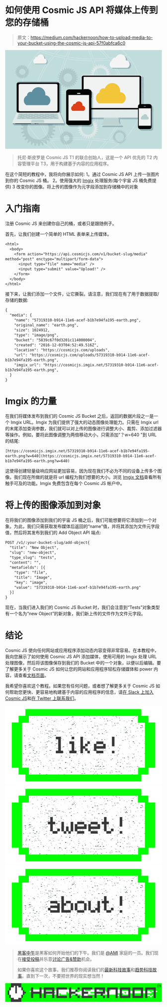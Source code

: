 # 如何使用 Cosmic JS API 将媒体上传到您的存储桶

> 原文：<https://medium.com/hackernoon/how-to-upload-media-to-your-bucket-using-the-cosmic-js-api-57f0abfca6c0>

![](img/48d21e598f59049c4ed90280099d1b70.png)

> 托尼·斯皮罗是 Cosmic JS T1 的联合创始人，这是一个 API 优先的 T2 内容管理平台 T3，用于构建基于内容的应用程序。

在这个简短的教程中，我将向你展示如何:
1。通过 Cosmic JS API 上传一张图片到你的 Cosmic JS 桶。
2。使用强大的 [Imgix](https://www.imgix.com/) 处理服务(每个宇宙 JS 桶免费提供)
3 改变你的图像。将上传的图像作为元字段添加到存储桶中的对象

# 入门指南

注册 Cosmic JS 来创建你自己的桶，或者只是跟随例子。

首先，让我们创建一个简单的 HTML 表单来上传媒体。

```
<html>
  <body>
    <form action="https://api.cosmicjs.com/v1/bucket-slug/media" method="post" enctype="multipart/form-data">
      <input type="file" name="media" />
      <input type="submit" value="Upload!" />
    </form>   
  </body>
</html>
```

接下来，让我们添加一个文件，让它撕裂。请注意，我们现在有了用于数据提取/存储的数据:

```
{
  "media": {
    "name": "57319310-b914-11e6-acef-b1b7e94fa195-earth.png",
    "original_name": "earth.png",
    "size": 1024912,
    "type": "image/png",
    "bucket": "5839c67f0d3201c114000004",
    "created": "2016-12-03T04:52:49.516Z",
    "location": "https://cosmicjs.com/uploads",
    "url": "https://cosmicjs.com/uploads/57319310-b914-11e6-acef-b1b7e94fa195-earth.png",
    "imgix_url": "https://cosmicjs.imgix.net/57319310-b914-11e6-acef-b1b7e94fa195-earth.png",
  }
}
```

# Imgix 的力量

在我们将媒体发布到我们的 Cosmic JS Bucket 之后，返回的数据片段之一是一个 Imgix URL。Imgix 为我们提供了强大的动态图像处理能力。只需在 Imgix url 的末尾添加查询参数，我们就可以对上传的图像进行调整大小、裁剪、添加过滤器等操作。例如，要将此图像调整为两倍移动大小，只需添加“？w=640 "到 URL 的结尾:

```
[https://cosmicjs.imgix.net/57319310-b914-11e6-acef-b1b7e94fa195-earth.png?w=640](https://cosmicjs.imgix.net/57319310-b914-11e6-acef-b1b7e94fa195-earth.png?w=640)
```

这使得创建轻量级响应网站更加容易，因为现在我们不必为不同的设备上传多个图像。我们现在所做的就是将 url 编程为我们想要的大小。浏览 [Imgix 文档](https://docs.imgix.com/?_ga=1.63747439.195266109.1474515080)查看所有触手可及的功能。Imgix 免费包含在每个 Cosmic JS 帐户中。

# 将上传的图像添加到对象

在将我们的图像添加到我们的宇宙 JS 桶之后，我们可能想要将它添加到一个对象。为此，我们只需获取发布媒体后返回的“name”值，并将其添加为文件元字段值，然后将其发布到我们的 Add Object API 端点:

```
POST /v1/:your-bucket-slug/add-object{
  "title": "New Object",
  "slug": "new-object",
  "type_slug": "tests",
  "content": "",
  "metafields": [{
    "type": "file",
    "title": "Image",
    "key": "image",
    "value": "57319310-b914-11e6-acef-b1b7e94fa195-earth.png"
  }]
}
```

现在，当我们进入我们的 Cosmic JS Bucket 时，我们会注意到“Tests”对象类型有一个名为“new Object”的新对象，我们新上传的文件作为文件元字段。

# 结论

Cosmic JS 使向任何网站或应用程序添加动态内容变得非常容易。在本教程中，我向您展示了如何使用 Cosmic JS API 添加媒体，使用可用的 Imgix 处理 URL 处理图像，然后将该图像保存到我们的 Bucket 中的一个对象，以便以后编辑。要了解更多关于 Cosmic JS 如何让您的网站和应用程序轻松存储媒体和 power 内容，请查看[文档页面](https://cosmicjs.com/docs)。

我希望你喜欢这个教程。如果您有任何问题，或者想了解更多关于 Cosmic JS 如何帮助您更快、更容易地构建基于内容的应用程序的信息，请[在 Slack 上加入 Cosmic JS](https://cosmicjs.com/community)和[在 Twitter 上联系我们](https://twitter.com/cosmic_js)。

[![](img/50ef4044ecd4e250b5d50f368b775d38.png)](http://bit.ly/HackernoonFB)[![](img/979d9a46439d5aebbdcdca574e21dc81.png)](https://goo.gl/k7XYbx)[![](img/2930ba6bd2c12218fdbbf7e02c8746ff.png)](https://goo.gl/4ofytp)

> [黑客中午](http://bit.ly/Hackernoon)是黑客如何开始他们的下午。我们是 [@AMI](http://bit.ly/atAMIatAMI) 家庭的一员。我们现在[接受投稿](http://bit.ly/hackernoonsubmission)并乐意[讨论广告&赞助](mailto:partners@amipublications.com)机会。
> 
> 如果你喜欢这个故事，我们推荐你阅读我们的[最新科技故事](http://bit.ly/hackernoonlatestt)和[趋势科技故事](https://hackernoon.com/trending)。直到下一次，不要把世界的现实想当然！

![](img/be0ca55ba73a573dce11effb2ee80d56.png)